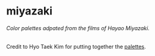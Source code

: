 # miyazaki

###### Color palettes adpated from the films of Hayao Miyazaki.

Credit to Hyo Taek Kim for putting together the
[palettes](http://design-milk.com/color-palettes-inspired-hayao-miyazakis-films/).

